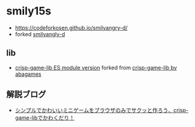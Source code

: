 # smily15s

- https://codeforkosen.github.io/smilyangry-d/
- forked [smilyangly-d](https://github.com/codeforkosen/similyangly/)

## lib

- [crisp-game-lib ES module version](https://github.com/taisukef/crisp-game-lib) forked from [crisp-game-lib by abagames](https://github.com/abagames/crisp-game-lib)

## 解説ブログ

- [シンプルでかわいいミニゲームをブラウザのみでサクッと作ろう、crisp-game-libでかわくだり！](https://fukuno.jig.jp/3251)

